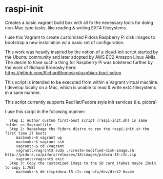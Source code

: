 raspi-init
============================

Creates a basic vagrant build box with all fo the necessary tools for doing non-Mac type tasks, like reading & writing EXT4 filesystems. 

I use this Vagrant to create customized Pidora Raspberry Pi disk images to bootstrap a new installation w/ a basic set of configuration. 

This work was heavily inspired by the notion of a cloud-init script started by the Ubuntu community
and later adopted by AWS EC2 Amazon Linux AMIs.  The desire to have such a thing for Raspberry Pi 
was bolstered further by the work of Richard Bronosky here: https://github.com/RichardBronosky/raspbian-boot-setup

This script is intended to be executed from within a Vagrant virtual machine.  I develop locally on a Mac, 
which is unable to read & write ext4 filesystems in a sane manner. 

This script currently supports RedHat/Fedora style init services (i.e. pidora)

I use this script in the following manner:
     
      Step 1: Author custom first-boot script (raspi-init.sh) in same folder as Vagrantfile
      Step 2: Repackage the Pidora distro to run the raspi-init.sh the first time it boots      
         macbook:~$ vagrant up
         macbook:~$ vagrant ssh
         vagrant:~$ cd /vagrant
         vagrant:/vagrant$ sudo ./create-modified-disk-image.sh http://pidora.ca/pidora/releases/18/images/pidora-18-r2c.zip
         vagrant:/vagrant$ exit
      Step 3: Copy the customized image to the SD card (takes maybe 15min to copy 1.7GB)
         macbook:~$ dd if=pidora-18-r2c.img of=/dev/disk2 bs=4m
